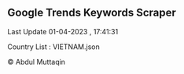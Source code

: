 

## Google Trends Keywords Scraper 
 
Last Update 01-04-2023 , 17:41:31

Country List :
VIETNAM.json



© Abdul Muttaqin 
